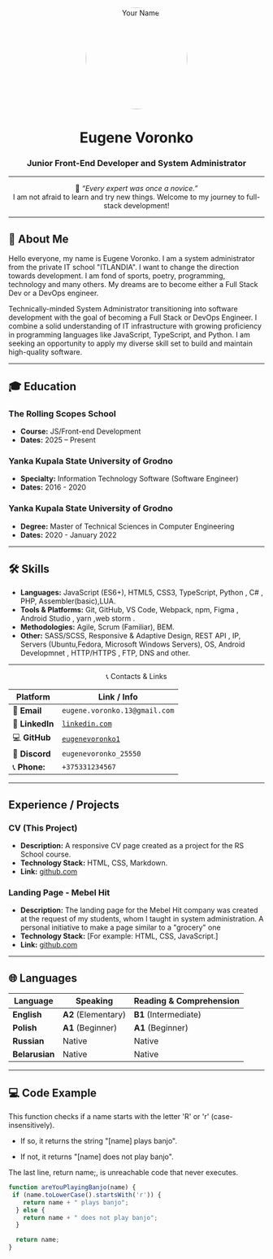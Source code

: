 <div align="center">
  <img src="https://stihi.ru/photos/3redstar3.jpg" width="200" height="200" alt="Your Name" style="border-radius: 50%;">
  



  
  # Eugene Voronko
  
  ### Junior Front-End Developer and System Administrator
---
 🧠 *“Every expert was once a novice.”*  
 I am not afraid to learn and try new things. Welcome to my journey to full-stack development!
</div>

---

 ## 👤 About Me
 
 Hello everyone, my name is Eugene Voronko. I am a system administrator from the private IT school "ITLANDIA". I want to change the direction towards development. I am fond of sports, poetry, programming, technology and many others.  My dreams are to become either a Full Stack Dev or a DevOps engineer.

 Technically-minded System Administrator transitioning into software development with the goal of becoming a Full Stack or DevOps Engineer. I combine a solid understanding of IT infrastructure with growing proficiency in programming languages like JavaScript, TypeScript, and Python. I am seeking an opportunity to apply my diverse skill set to build and maintain high-quality software.

---

## 🎓 Education

### **The Rolling Scopes School**
* **Course:** JS/Front-end Development
* **Dates:** 2025 – Present

### **Yanka Kupala State University of Grodno**
* **Specialty:** Information Technology Software (Software Engineer)
* **Dates:** 2016 - 2020

### **Yanka Kupala State University of Grodno**
* **Degree:** Master of Technical Sciences in Computer Engineering
* **Dates:** 2020 - January 2022

---

## 🛠️ Skills
* **Languages:** JavaScript (ES6+), HTML5, CSS3, TypeScript, Python , C# , PHP, Assembler(basic),LUA.
* **Tools & Platforms:** Git, GitHub, VS Code, Webpack, npm, Figma , Android Studio , yarn ,web storm .
* **Methodologies:** Agile, Scrum (Familiar), BEM.
* **Other:** SASS/SCSS, Responsive & Adaptive Design, REST API , IP, Servers (Ubuntu,Fedora, Microsoft Windows Servers), OS, Android Developmnet , HTTP/HTTPS , FTP, DNS and other.

---

<div align="center">
📞 Contacts & Links

| Platform | Link / Info |
|---|---|
| 📧 **Email** | `eugene.voronko.13@gmail.com` |
| 🔗 **LinkedIn** | [`linkedin.com`](https://www.linkedin.com/in/eugene-voronko-8806001aa/) |
| 💻 **GitHub** | [`eugenevoronko1`](https://github.com/eugenevoronko1) |
| 🤖 **Discord** | `eugenevoronko_25550` |
| 📞 **Phone:** | `+375331234567` |
</div>

---

## Experience / Projects

### CV (This Project)
* **Description:** A responsive CV page created as a project for the RS School course.
* **Technology Stack:** HTML, CSS, Markdown.
* **Link:** [github.com](https://github.com/eugenevoronko1/rsschool-cv/blob/gh-pages/cv.md)

### Landing Page - Mebel Hit
* **Description:** The landing page for the Mebel Hit company was created at the request of my students, whom I taught in system administration.  A personal initiative to make a page similar to a "grocery" one
* **Technology Stack:** [For example: HTML, CSS, JavaScript.]
* **Link:** [github.com](https://eugenevoronko1.github.io/%D0%9F%D1%80%D0%BE%D0%B5%D0%BA%D1%82%D1%8B/First_company/Index.html)

---

## 🌐 Languages

| Language | Speaking | Reading & Comprehension |
|---|---|---|
| **English** | **A2** (Elementary) | **B1** (Intermediate) |
| **Polish** | **A1** (Beginner) | **A1** (Beginner) |
| **Russian** | Native | Native |
| **Belarusian** | Native | Native |

---

## 💻 Code Example

This function checks if a name starts with the letter 'R' or 'r' (case-insensitively).

* If so, it returns the string "[name] plays banjo".

* If not, it returns "[name] does not play banjo".

The last line, return name;, is unreachable code that never executes.

```javascript
function areYouPlayingBanjo(name) {
 if (name.toLowerCase().startsWith('r')) {
    return name + " plays banjo";
  } else {
    return name + " does not play banjo";
  }

  return name;
}